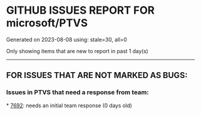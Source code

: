 
# GITHUB ISSUES REPORT FOR microsoft/PTVS


Generated on 2023-08-08 using: stale=30, all=0


Only showing items that are new to report in past 1 day(s)


---

## FOR ISSUES THAT ARE NOT MARKED AS BUGS:


### Issues in PTVS that need a response from team:


\* [7692](https://github.com/microsoft/PTVS/issues/7692 "The Combo box and the Python Environment list is not update when change the default environment."): needs an initial team response (0 days old)
